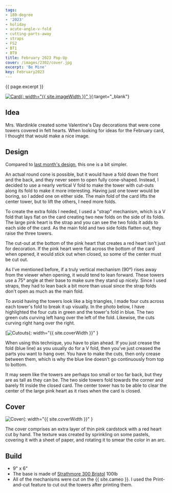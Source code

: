 ```yaml
---
tags:
- 180-degree
- '2023'
- holiday
- acute-angle-v-fold
- cutting-parts-away
- straps
- FS2
- BT1
- BT9
title: February 2023 Pop-Up
cover: /images/2302/cover.jpg
excerpt: 'Be Mine'
key: February2023
---
```

{{ page.excerpt }}

[![Card]({{site.baseurl}}/images/2302/popup.gif){: width="{{ site.imageWidth }}" }](/images/2302/popup.gif "Click to replay in a new tab"){:target="_blank"}

## Idea

Mrs. Wardinkle created some Valentine's Day decorations that were cone towers covered in felt hearts. When looking for ideas for the February card, I thought that would make a nice image.

## Design

Compared to [last month's design](/2022/12/22/january.html), this one is a bit simpler.

An actual round cone is possible, but it would have a fold down the front and the back, and they never seem to open fully cone-shaped. Instead, I decided to use a nearly vertical V fold to make the tower with cut-outs along its fold to make it more interesting. Having just one tower would be boring, so I added one on either side. The main fold of the card lifts the center tower, but to lift the others, I need more folds.

To create the extra folds I needed, I used a "strap" mechanism, which is a V fold that lays flat on the card creating two new folds on the side of its folds. The large pink heart is the strap and you can see the two folds it adds to each side of the card. As the main fold and two side folds flatten out, they raise the three towers.

The cut-out at the bottom of the pink heart that creates a red heart isn't just for decoration. If the pink heart were flat across the bottom of the card when opened, it would stick out when closed, so some of the center must be cut out.

As I've mentioned before, if a truly vertical mechanism (90&deg;) rises away from the viewer when opening, it would tend to lean forward. These towers use a 75&deg; angle at their base to make sure they stand up nicely. Since I used straps, they had to lean back a bit more than usual since the strap folds don't open as much as the main fold.

To avoid having the towers look like a big triangles, I made four cuts across each tower's fold to break it up visually. In the photo below, I have highlighted the four cuts in green and the tower's fold in blue. The two green cuts curving left hang over the left of the fold. Likewise, the cuts curving right hang over the right.

[![Cutouts]({{site.baseurl}}/images/2302/cutouts.jpg){: width="{{ site.coverWidth }}" }

When using this technique, you have to plan ahead. If you just crease the fold (blue line) as you usually do for a V fold, then you've just creased the parts you want to hang over. You have to make the cuts, then only crease between them, which is why the blue line doesn't go continuously from top to bottom.

It may seem like the towers are perhaps too small or too far back, but they are as tall as they can be. The two side towers fold towards the corner and barely fit inside the closed card. The center tower has to be able to clear the center of the large pink heart as it rises when the card is closed.

## Cover

![Cover]({{site.baseurl}}{{page.cover}}){: width="{{ site.coverWidth }}" }

The cover comprises an extra layer of thin pink cardstock with a red heart cut by hand. The texture was created by sprinkling on some pastels, covering it with a sheet of paper, and rotating it to smear the color in an arc.

## Build

- 9" x 6"
- The base is made of [Strathmore 300 Bristol](/supplies.html#strathmore-300-bristol) 100lb
- All of the mechanisms were cut on the {{ site.cameo }}. I used the Print-and-cut feature to cut out the towers after printing them.
